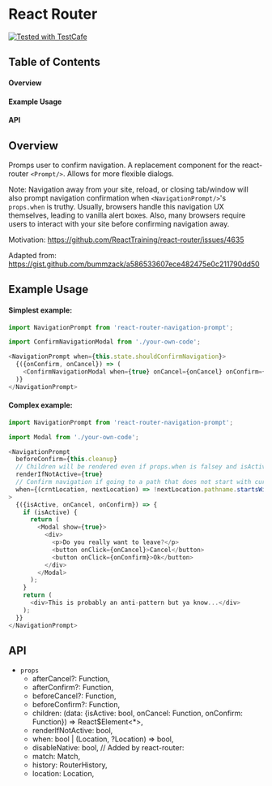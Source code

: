 # React Router <NavigationPrompt/>

<a href="https://github.com/DevExpress/testcafe">
    <img alt="Tested with TestCafe" src="https://img.shields.io/badge/tested%20with-TestCafe-2fa4cf.svg">
</a>

## Table of Contents

#### Overview

#### Example Usage

#### API

## Overview

Promps user to confirm navigation. A replacement component for the react-router `<Prompt/>`. Allows for more flexible dialogs.

Note: Navigation away from your site, reload, or closing tab/window will also prompt navigation confirmation when `<NavigationPrompt/>`'s `props.when` is truthy.  Usually, browsers handle this navigation UX themselves, leading to vanilla alert boxes.  Also, many browsers require users to interact with your site before confirming navigation away.

Motivation: https://github.com/ReactTraining/react-router/issues/4635

Adapted from: https://gist.github.com/bummzack/a586533607ece482475e0c211790dd50

## Example Usage

#### Simplest example:

```javascript
import NavigationPrompt from 'react-router-navigation-prompt';

import ConfirmNavigationModal from './your-own-code';

<NavigationPrompt when={this.state.shouldConfirmNavigation}>
  {({onConfirm, onCancel}) => (
    <ConfirmNavigationModal when={true} onCancel={onCancel} onConfirm={onConfirm}/>
  )}
</NavigationPrompt>
```

#### Complex example:

```javascript
import NavigationPrompt from 'react-router-navigation-prompt';

import Modal from './your-own-code';

<NavigationPrompt
  beforeConfirm={this.cleanup}
  // Children will be rendered even if props.when is falsey and isActive is false:
  renderIfNotActive={true}
  // Confirm navigation if going to a path that does not start with current path:
  when={(crntLocation, nextLocation) => !nextLocation.pathname.startsWith(crntLocation.pathname)}
>
  {({isActive, onCancel, onConfirm}) => {
    if (isActive) {
      return (
        <Modal show={true}>
          <div>
            <p>Do you really want to leave?</p>
            <button onClick={onCancel}>Cancel</button>
            <button onClick={onConfirm}>Ok</button>
          </div>
        </Modal>
      );
    }
    return (
      <div>This is probably an anti-pattern but ya know...</div>
    );
  }}
</NavigationPrompt>
```

## API

* `props`
  * afterCancel?: Function,
  * afterConfirm?: Function,
  * beforeCancel?: Function,
  * beforeConfirm?: Function,
  * children: (data: {isActive: bool, onCancel: Function, onConfirm: Function}) => React$Element<*>,
  * renderIfNotActive: bool,
  * when: bool | (Location, ?Location) => bool,
  * disableNative: bool,
  // Added by react-router:
  * match: Match,
  * history: RouterHistory,
  * location: Location,


